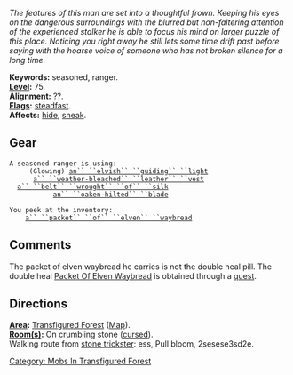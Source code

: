 *The features of this man are set into a thoughtful frown. Keeping his
eyes on the dangerous surroundings with the blurred but non-faltering
attention of the experienced stalker he is able to focus his mind on
larger puzzle of this place. Noticing you right away he still lets some
time drift past before saying with the hoarse voice of someone who has
not broken silence for a long time.*

**Keywords:** seasoned, ranger.  
**[Level](Level.md "wikilink"):** 75.  
**[Alignment](Alignment.md "wikilink"):** ??.  
**[Flags](:Category:_Mob_Types.md "wikilink"):**
[steadfast](Sentinel_Mobs.md "wikilink").  
**Affects:** [hide](Hide.md "wikilink"), [sneak](Sneak.md "wikilink").  

## Gear

`A seasoned ranger is using:`  
<used as light>`     (Glowing) `[`an`` ``elvish`` ``guiding`` ``light`](Elvish_Guiding_Light.md "wikilink")  
<worn on feet>`      `[`a`` ``weather-bleached`` ``leather`` ``vest`](Weather-Bleached_Leather_Vest.md "wikilink")  
<worn about waist>`  `[`a`` ``belt`` ``wrought`` ``of`` ``silk`](Belt_Wrought_Of_Silk.md "wikilink")  
<wielded>`           `[`an`` ``oaken-hilted`` ``blade`](Oaken-Hilted_Blade.md "wikilink")

`You peek at the inventory:`  
`    `[`a`` ``packet`` ``of`` ``elven`` ``waybread`](Packet_Of_Elven_Waybread_(food).md "wikilink")

## Comments

The packet of elven waybread he carries is not the double heal pill. The
double heal [Packet Of Elven
Waybread](Packet_Of_Elven_Waybread "wikilink") is obtained through a
[quest](Packet_Of_Elven_Waybread_Quest.md "wikilink").

## Directions

**[Area](:Category:_Areas.md "wikilink"):** [Transfigured
Forest](:Category:_Transfigured_Forest.md "wikilink")
([Map](Transfigured_Forest_Map.md "wikilink")).  
**[Room(s)](:Category:_Rooms.md "wikilink"):** On crumbling stone
([cursed](Cursed_Rooms.md "wikilink")).  
Walking route from [stone trickster](Stone_Trickster.md "wikilink"):
ess, Pull bloom, 2sesese3sd2e.

[Category: Mobs In Transfigured
Forest](Category:_Mobs_In_Transfigured_Forest "wikilink")
